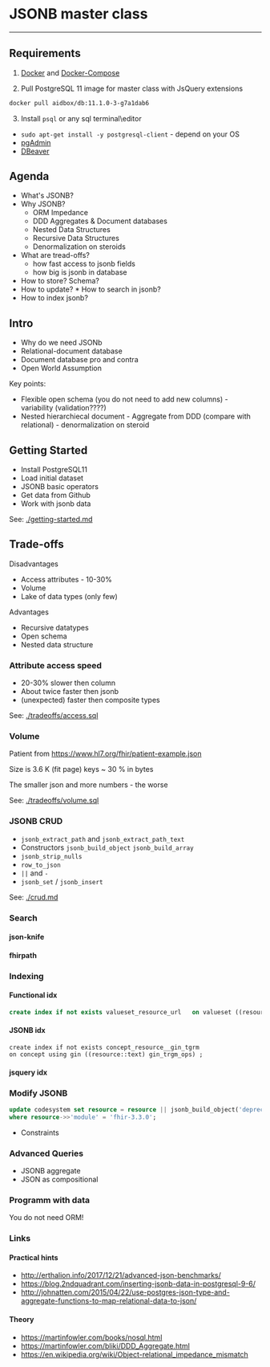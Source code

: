# JSONB master class
---

## Requirements 

1) [Docker](https://docs.docker.com/install) and [Docker-Compose](https://docs.docker.com/compose/install)

2) Pull PostgreSQL 11 image for master class with JsQuery extensions

``` bash
docker pull aidbox/db:11.1.0-3-g7a1dab6
```

3) Install `psql` or any sql terminal\editor

- ```sudo apt-get install -y postgresql-client``` - depend on your OS
- [pgAdmin](https://www.pgadmin.org)
- [DBeaver](https://dbeaver.io)


## Agenda

* What's JSONB?
* Why JSONB?
  * ORM Impedance
  * DDD Aggregates & Document databases
  * Nested Data Structures
  * Recursive Data Structures 
  * Denormalization on steroids 
* What are tread-offs?
  * how fast access to jsonb fields
  * how big is jsonb in database
* How to store? Schema?
* How to update? * How to search in jsonb?
* How to index jsonb?


## Intro

* Why do we need JSONb
* Relational-document database
* Document database pro and contra
* Open World Assumption

Key points:

* Flexible open schema (you do not need to add new columns) - variability (validation????)
* Nested hierarchiecal document - Aggregate from DDD (compare with relational) - denormalization on steroid

## Getting Started

* Install PostgreSQL11
* Load initial dataset
* JSONB basic operators
* Get data from Github
* Work with jsonb data

See: [./getting-started.md](https://github.com/fhirbase/master-class/blob/master/getting-started.md)


## Trade-offs

Disadvantages

* Access attributes - 10-30%
* Volume
* Lake of data types (only few)

Advantages

* Recursive datatypes
* Open schema 
* Nested data structure


### Attribute access speed

* 20-30% slower then column
* About twice faster then jsonb
* (unexpected) faster then composite types

See: [./tradeoffs/access.sql](https://github.com/fhirbase/master-class/blob/master/tradeoffs/access.sql)

### Volume

Patient from https://www.hl7.org/fhir/patient-example.json

Size is 3.6 K (fit page)
keys ~ 30 % in bytes

The smaller json and more numbers - the worse

See: [./tradeoffs/volume.sql](https://github.com/fhirbase/master-class/blob/master/tradeoffs/volume.sql)



### JSONB CRUD

 * `jsonb_extract_path` and  `jsonb_extract_path_text`
 * Constructors `jsonb_build_object` `jsonb_build_array`
 * `jsonb_strip_nulls`
 * `row_to_json`
 * `||` and `-`
 *  `jsonb_set` / `jsonb_insert`

See: [./crud.md](https://github.com/fhirbase/master-class/blob/master/crud.md)


### Search

#### json-knife

#### fhirpath



### Indexing

#### Functional idx

``` sql
create index if not exists valueset_resource_url   on valueset ((resource#>>'{url}')) ;
```

#### JSONB idx

```
create index if not exists concept_resource__gin_tgrm  
on concept using gin ((resource::text) gin_trgm_ops) ;
```

#### jsquery idx


### Modify JSONB

``` sql
update codesystem set resource = resource || jsonb_build_object('deprecated', true) 
where resource->>'module' = 'fhir-3.3.0';
```

* Constraints

### Advanced Queries


* JSONB aggregate
* JSON as compositional


### Programm with data

You do not need ORM!



### Links

####  Practical hints

* http://erthalion.info/2017/12/21/advanced-json-benchmarks/
* https://blog.2ndquadrant.com/inserting-jsonb-data-in-postgresql-9-6/
* http://johnatten.com/2015/04/22/use-postgres-json-type-and-aggregate-functions-to-map-relational-data-to-json/

#### Theory

* https://martinfowler.com/books/nosql.html
* https://martinfowler.com/bliki/DDD_Aggregate.html
* https://en.wikipedia.org/wiki/Object-relational_impedance_mismatch

